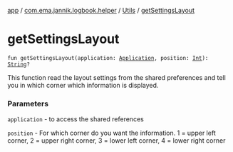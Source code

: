 [app](../../index.md) / [com.ema.jannik.logbook.helper](../index.md) / [Utils](index.md) / [getSettingsLayout](./get-settings-layout.md)

# getSettingsLayout

`fun getSettingsLayout(application: `[`Application`](https://developer.android.com/reference/android/app/Application.html)`, position: `[`Int`](https://kotlinlang.org/api/latest/jvm/stdlib/kotlin/-int/index.html)`): `[`String`](https://kotlinlang.org/api/latest/jvm/stdlib/kotlin/-string/index.html)`?`

This function read the layout settings from the shared preferences and
tell you in which corner which information is displayed.

### Parameters

`application` - to access the shared references

`position` - For which corner do you want the information.
1 = upper left corner, 2 = upper right corner, 3 = lower left corner, 4 = lower right corner